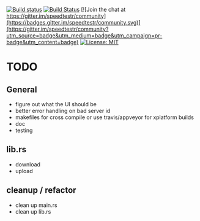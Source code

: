 [![Build status](https://ci.appveyor.com/api/projects/status/fxunefx1h5o1n3s8?svg=true)](https://ci.appveyor.com/project/zpeters/speedtestr)
[![Build Status](https://travis-ci.org/zpeters/speedtestr.svg?branch=master)](https://travis-ci.org/zpeters/speedtestr)
[![Join the chat at https://gitter.im/speedtestr/community](https://badges.gitter.im/speedtestr/community.svg)](https://gitter.im/speedtestr/community?utm_source=badge&utm_medium=badge&utm_campaign=pr-badge&utm_content=badge)
[![License: MIT](https://img.shields.io/badge/License-MIT-yellow.svg)](https://opensource.org/licenses/MIT)


# TODO

## General
 - figure out what the UI should be
- better error handling on bad server id
- makefiles for cross compile or use travis/appveyor for xplatform builds
- doc
- testing

## lib.rs
- download
- upload

## cleanup / refactor
- clean up main.rs
- clean up lib.rs
